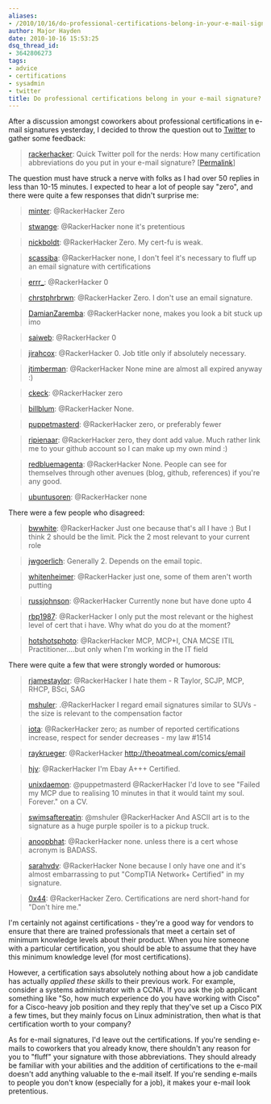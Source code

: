 ```yaml
---
aliases:
- /2010/10/16/do-professional-certifications-belong-in-your-e-mail-signature/
author: Major Hayden
date: 2010-10-16 15:53:25
dsq_thread_id:
- 3642806273
tags:
- advice
- certifications
- sysadmin
- twitter
title: Do professional certifications belong in your e-mail signature?
---
```


After a discussion amongst coworkers about professional certifications in e-mail signatures yesterday, I decided to throw the question out to [Twitter][1] to gather some feedback:

> [rackerhacker][2]: Quick Twitter poll for the nerds: How many certification abbreviations do you put in your e-mail signature? [[Permalink][3]]

The question must have struck a nerve with folks as I had over 50 replies in less than 10-15 minutes. I expected to hear a lot of people say "zero", and there were quite a few responses that didn't surprise me:

> [minter][4]: @RackerHacker Zero

> [stwange][5]: @RackerHacker none it's pretentious

> [nickboldt][6]: @RackerHacker Zero. My cert-fu is weak.

> [scassiba][7]: @RackerHacker none, I don't feel it's necessary to fluff up an email signature with certifications

> [errr_][8]: @RackerHacker 0

> [chrstphrbrwn][9]: @RackerHacker Zero. I don't use an email signature.

> [DamianZaremba][10]: @RackerHacker none, makes you look a bit stuck up imo

> [saiweb][11]: @RackerHacker 0

> [jirahcox][12]: @RackerHacker 0. Job title only if absolutely necessary.

> [jtimberman][13]: @RackerHacker None mine are almost all expired anyway :)

> [ckeck][14]: @RackerHacker zero

> [billblum][15]: @RackerHacker None.

> [puppetmasterd][16]: @RackerHacker zero, or preferably fewer

> [ripienaar][17]: @RackerHacker zero, they dont add value. Much rather link me to your github account so I can make up my own mind :)

> [redbluemagenta][18]: @RackerHacker None. People can see for themselves through other avenues (blog, github, references) if you're any good.

> [ubuntusoren][19]: @RackerHacker none

There were a few people who disagreed:

> [bwwhite][20]: @RackerHacker Just one because that's all I have :) But I think 2 should be the limit. Pick the 2 most relevant to your current role

> [jwgoerlich][21]: Generally 2. Depends on the email topic.

> [whitenheimer][22]: @RackerHacker just one, some of them aren't worth putting

> [russjohnson][23]: @RackerHacker Currently none but have done upto 4

> [rbp1987][24]: @RackerHacker I only put the most relevant or the highest level of cert that i have. Why what do you do at the moment?

> [hotshotsphoto][25]: @RackerHacker MCP, MCP+I, CNA MCSE ITIL Practitioner&#8230;.but only when I'm working in the IT field

There were quite a few that were strongly worded or humorous:

> [rjamestaylor][26]: @RackerHacker I hate them - R Taylor, SCJP, MCP, RHCP, BSci, SAG

> [mshuler][27]: .@RackerHacker I regard email signatures similar to SUVs - the size is relevant to the compensation factor

> [iota][28]: @RackerHacker zero; as number of reported certifications increase, respect for sender decreases - my law #1514

> [raykrueger][29]: @RackerHacker <http://theoatmeal.com/comics/email>

> [hjv][30]: @RackerHacker I'm Ebay A+++ Certified.

> [unixdaemon][31]: @puppetmasterd @RackerHacker I'd love to see "Failed my MCP due to realising 10 minutes in that it would taint my soul. Forever." on a CV.

> [swimsaftereatin][32]: @mshuler @RackerHacker And ASCII art is to the signature as a huge purple spoiler is to a pickup truck.

> [anoopbhat][33]: @RackerHacker none. unless there is a cert whose acronym is BADASS.

> [sarahvdv][34]: @RackerHacker None because I only have one and it's almost embarrassing to put "CompTIA Network+ Certified" in my signature.

> [0x44][35]: @RackerHacker Zero. Certifications are nerd short-hand for "Don't hire me."

I'm certainly not against certifications - they're a good way for vendors to ensure that there are trained professionals that meet a certain set of minimum knowledge levels about their product. When you hire someone with a particular certification, you should be able to assume that they have this minimum knowledge level (for most certifications).

However, a certification says absolutely nothing about how a job candidate has actually _applied these skills_ to their previous work. For example, consider a systems administrator with a CCNA. If you ask the job applicant something like "So, how much experience do you have working with Cisco" for a Cisco-heavy job position and they reply that they've set up a Cisco PIX a few times, but they mainly focus on Linux administration, then what is that certification worth to your company?

As for e-mail signatures, I'd leave out the certifications. If you're sending e-mails to coworkers that you already know, there shouldn't any reason for you to "fluff" your signature with those abbreviations. They should already be familiar with your abilities and the addition of certifications to the e-mail doesn't add anything valuable to the e-mail itself. If you're sending e-mails to people you don't know (especially for a job), it makes your e-mail look pretentious.

 [1]: http://twitter.com/rackerhacker/
 [2]: http://twitter.com/rackerhacker
 [3]: http://twitter.com/RackerHacker/status/27448088177
 [4]: http://twitter.com/minter
 [5]: http://twitter.com/stwange
 [6]: http://twitter.com/nickboldt
 [7]: http://twitter.com/scassiba/status/27448504377
 [8]: http://twitter.com/errr_
 [9]: http://twitter.com/chrstphrbrwn
 [10]: http://twitter.com/DamianZaremba
 [11]: http://twitter.com/saiweb
 [12]: http://twitter.com/jirahcox
 [13]: http://twitter.com/jtimberman
 [14]: http://twitter.com/ckeck
 [15]: http://twitter.com/billblum
 [16]: http://twitter.com/puppetmasterd
 [17]: http://twitter.com/ripienaar
 [18]: http://twitter.com/redbluemagenta
 [19]: http://twitter.com/ubuntusoren
 [20]: http://twitter.com/bwwhite
 [21]: http://twitter.com/jwgoerlich
 [22]: http://twitter.com/whitenheimer
 [23]: http://twitter.com/russjohnson
 [24]: http://twitter.com/rbp1987
 [25]: http://twitter.com/hotshotsphoto
 [26]: http://twitter.com/rjamestaylor
 [27]: http://twitter.com/mshuler
 [28]: http://twitter.com/iota
 [29]: http://twitter.com/raykrueger
 [30]: http://twitter.com/hjv
 [31]: http://twitter.com/unixdaemon
 [32]: http://twitter.com/swimsaftereatin
 [33]: http://twitter.com/anoopbhat
 [34]: http://twitter.com/sarahvdv
 [35]: http://twitter.com/0x44